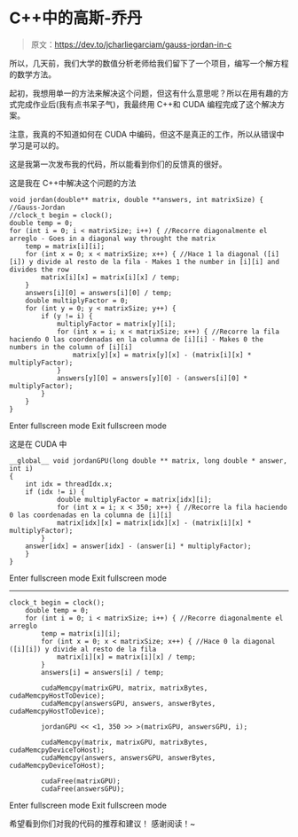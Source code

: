 # C++中的高斯-乔丹

> 原文：<https://dev.to/jcharliegarciam/gauss-jordan-in-c>

所以，几天前，我们大学的数值分析老师给我们留下了一个项目，编写一个解方程的数学方法。

起初，我想用单一的方法来解决这个问题，但这有什么意思呢？所以在用有趣的方式完成作业后(我有点书呆子气)，我最终用 C++和 CUDA 编程完成了这个解决方案。

注意，我真的不知道如何在 CUDA 中编码，但这不是真正的工作，所以从错误中学习是可以的。

这是我第一次发布我的代码，所以能看到你们的反馈真的很好。

这是我在 C++中解决这个问题的方法

```
void jordan(double** matrix, double **answers, int matrixSize) { //Gauss-Jordan
//clock_t begin = clock();
double temp = 0;
for (int i = 0; i < matrixSize; i++) { //Recorre diagonalmente el arreglo - Goes in a diagonal way throught the matrix
    temp = matrix[i][i];
    for (int x = 0; x < matrixSize; x++) { //Hace 1 la diagonal ([i][i]) y divide al resto de la fila - Makes 1 the number in [i][i] and divides the row 
        matrix[i][x] = matrix[i][x] / temp;
    }
    answers[i][0] = answers[i][0] / temp;
    double multiplyFactor = 0;
    for (int y = 0; y < matrixSize; y++) {
        if (y != i) {
            multiplyFactor = matrix[y][i];
            for (int x = i; x < matrixSize; x++) { //Recorre la fila haciendo 0 las coordenadas en la columna de [i][i] - Makes 0 the numbers in the column of [i][i]
                matrix[y][x] = matrix[y][x] - (matrix[i][x] * multiplyFactor);
            }
            answers[y][0] = answers[y][0] - (answers[i][0] * multiplyFactor);
        }
    }
} 
```

Enter fullscreen mode Exit fullscreen mode

这是在 CUDA 中

```
__global__ void jordanGPU(long double ** matrix, long double * answer, int i)
{
    int idx = threadIdx.x;
    if (idx != i) {
            double multiplyFactor = matrix[idx][i];
            for (int x = i; x < 350; x++) { //Recorre la fila haciendo                     0 las coordenadas en la columna de [i][i]
            matrix[idx][x] = matrix[idx][x] - (matrix[i][x] *         multiplyFactor);
        }
    answer[idx] = answer[idx] - (answer[i] * multiplyFactor);
    }
} 
```

Enter fullscreen mode Exit fullscreen mode

* * *

```
clock_t begin = clock();
    double temp = 0;
    for (int i = 0; i < matrixSize; i++) { //Recorre diagonalmente el arreglo
        temp = matrix[i][i];
        for (int x = 0; x < matrixSize; x++) { //Hace 0 la diagonal ([i][i]) y divide al resto de la fila
            matrix[i][x] = matrix[i][x] / temp;
        }
        answers[i] = answers[i] / temp;

        cudaMemcpy(matrixGPU, matrix, matrixBytes, cudaMemcpyHostToDevice);
        cudaMemcpy(answersGPU, answers, answerBytes, cudaMemcpyHostToDevice);

        jordanGPU << <1, 350 >> >(matrixGPU, answersGPU, i);

        cudaMemcpy(matrix, matrixGPU, matrixBytes, cudaMemcpyDeviceToHost);
        cudaMemcpy(answers, answersGPU, answerBytes, cudaMemcpyDeviceToHost);

        cudaFree(matrixGPU);
        cudaFree(answersGPU); 
```

Enter fullscreen mode Exit fullscreen mode

希望看到你们对我的代码的推荐和建议！
感谢阅读！~